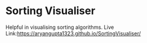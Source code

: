 # Sorting Visualiser

Helpful in visualising sorting algorithms.
Live Link:https://aryangupta1323.github.io/SortingVisualiser/
